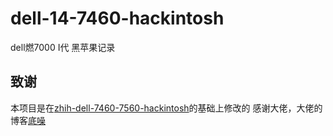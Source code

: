 # dell-14-7460-hackintosh
dell燃7000 I代 黑苹果记录

## 致谢
本项目是在[zhih-dell-7460-7560-hackintosh](https://github.com/xzhih/dell-7460-7560-hackintosh)的基础上修改的
感谢大佬，大佬的博客[底噪](https://zhih.me)
